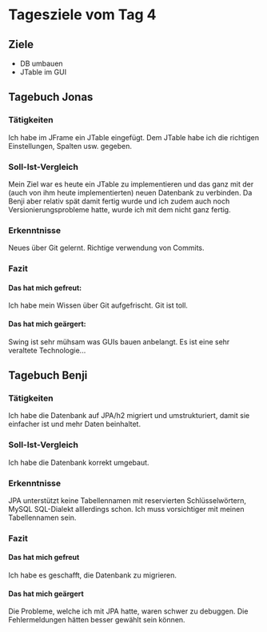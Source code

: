 # Tagesziele vom Tag 4

## Ziele

* DB umbauen
* JTable im GUI

## Tagebuch Jonas
### Tätigkeiten
Ich habe im JFrame ein JTable eingefügt. Dem JTable habe ich die richtigen Einstellungen, Spalten usw. gegeben.
### Soll-Ist-Vergleich
Mein Ziel war es heute ein JTable zu implementieren und das ganz mit der (auch von ihm heute implementierten) neuen Datenbank zu verbinden. Da Benji aber relativ spät damit fertig wurde und ich zudem auch noch Versionierungsprobleme hatte, wurde ich mit dem nicht ganz fertig. 
### Erkenntnisse
Neues über Git gelernt. Richtige verwendung von Commits.
### Fazit
#### Das hat mich gefreut:
Ich habe mein Wissen über Git aufgefrischt. Git ist toll.

#### Das hat mich geärgert:
Swing ist sehr mühsam was GUIs bauen anbelangt. Es ist eine sehr veraltete Technologie...



## Tagebuch Benji
### Tätigkeiten
Ich habe die Datenbank auf JPA/h2 migriert und umstrukturiert, damit sie einfacher ist und mehr Daten beinhaltet.

### Soll-Ist-Vergleich
Ich habe die Datenbank korrekt umgebaut.

### Erkenntnisse
JPA unterstützt keine Tabellennamen mit reservierten Schlüsselwörtern, MySQL SQL-Dialekt alllerdings schon.
Ich muss vorsichtiger mit meinen Tabellennamen sein.

### Fazit
#### Das hat mich gefreut
Ich habe es geschafft, die Datenbank zu migrieren.
#### Das hat mich geärgert
Die Probleme, welche ich mit JPA hatte, waren schwer zu debuggen. Die Fehlermeldungen hätten besser gewählt sein können.
